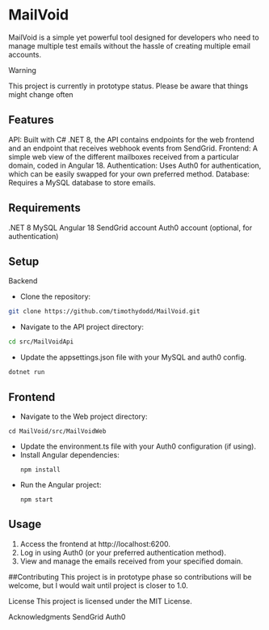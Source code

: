 

# MailVoid
MailVoid is a simple yet powerful tool designed for developers who need to manage multiple test emails without the hassle of creating multiple email accounts.

> [!WARNING]  
 This project is currently in prototype status. Please be aware that things might change often

## Features
API: Built with C# .NET 8, the API contains endpoints for the web frontend and an endpoint that receives webhook events from SendGrid.
Frontend: A simple web view of the different mailboxes received from a particular domain, coded in Angular 18.
Authentication: Uses Auth0 for authentication, which can be easily swapped for your own preferred method.
Database: Requires a MySQL database to store emails.

## Requirements
.NET 8
MySQL
Angular 18
SendGrid account
Auth0 account (optional, for authentication)

## Setup

Backend
- Clone the repository:
``` bash
git clone https://github.com/timothydodd/MailVoid.git
```

- Navigate to the API project directory:
``` bash
cd src/MailVoidApi
```

- Update the appsettings.json file with your MySQL and auth0 config.
```
dotnet run
```

## Frontend
- Navigate to the Web project directory:
```
cd MailVoid/src/MailVoidWeb
```
- Update the environment.ts file with your Auth0 configuration (if using).
- Install Angular dependencies:
  ```
  npm install
  ```
- Run the Angular project:
  ```
  npm start
  ```
  
## Usage
1. Access the frontend at http://localhost:6200.
2. Log in using Auth0 (or your preferred authentication method).
3. View and manage the emails received from your specified domain.
 
##Contributing
This project is in prototype phase so contributions will be welcome, but I would wait until project is closer to 1.0.

License
This project is licensed under the MIT License.

Acknowledgments
SendGrid
Auth0
